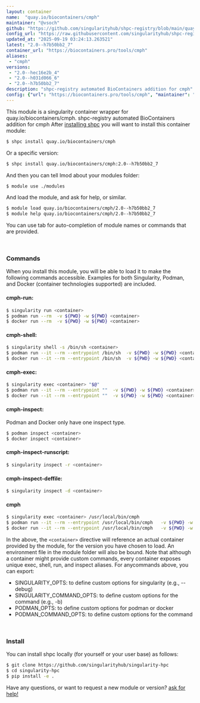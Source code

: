 ```yaml
---
layout: container
name:  "quay.io/biocontainers/cmph"
maintainer: "@vsoch"
github: "https://github.com/singularityhub/shpc-registry/blob/main/quay.io/biocontainers/cmph/container.yaml"
config_url: "https://raw.githubusercontent.com/singularityhub/shpc-registry/main/quay.io/biocontainers/cmph/container.yaml"
updated_at: "2025-09-19 03:24:13.263521"
latest: "2.0--h7b50bb2_7"
container_url: "https://biocontainers.pro/tools/cmph"
aliases:
 - "cmph"
versions:
 - "2.0--hec16e2b_4"
 - "2.0--h031d066_6"
 - "2.0--h7b50bb2_7"
description: "shpc-registry automated BioContainers addition for cmph"
config: {"url": "https://biocontainers.pro/tools/cmph", "maintainer": "@vsoch", "description": "shpc-registry automated BioContainers addition for cmph", "latest": {"2.0--h7b50bb2_7": "sha256:3e285789ac1c6e4522696b7517384639e20851f502ba3287af28a98401143389"}, "tags": {"2.0--hec16e2b_4": "sha256:27d98fd34f53a01049952c0f677cdd0132aa3915d7924673bb1533ce088a3f1b", "2.0--h031d066_6": "sha256:99507504300c0347b4e2647743e002c40a3464d5220e5c7f70c63a44379574da", "2.0--h7b50bb2_7": "sha256:3e285789ac1c6e4522696b7517384639e20851f502ba3287af28a98401143389"}, "docker": "quay.io/biocontainers/cmph", "aliases": {"cmph": "/usr/local/bin/cmph"}}
---
```


This module is a singularity container wrapper for quay.io/biocontainers/cmph.
shpc-registry automated BioContainers addition for cmph
After [installing shpc](#install) you will want to install this container module:


```bash
$ shpc install quay.io/biocontainers/cmph
```

Or a specific version:

```bash
$ shpc install quay.io/biocontainers/cmph:2.0--h7b50bb2_7
```

And then you can tell lmod about your modules folder:

```bash
$ module use ./modules
```

And load the module, and ask for help, or similar.

```bash
$ module load quay.io/biocontainers/cmph/2.0--h7b50bb2_7
$ module help quay.io/biocontainers/cmph/2.0--h7b50bb2_7
```

You can use tab for auto-completion of module names or commands that are provided.

<br>

### Commands

When you install this module, you will be able to load it to make the following commands accessible.
Examples for both Singularity, Podman, and Docker (container technologies supported) are included.

#### cmph-run:

```bash
$ singularity run <container>
$ podman run --rm  -v ${PWD} -w ${PWD} <container>
$ docker run --rm  -v ${PWD} -w ${PWD} <container>
```

#### cmph-shell:

```bash
$ singularity shell -s /bin/sh <container>
$ podman run --it --rm --entrypoint /bin/sh  -v ${PWD} -w ${PWD} <container>
$ docker run --it --rm --entrypoint /bin/sh  -v ${PWD} -w ${PWD} <container>
```

#### cmph-exec:

```bash
$ singularity exec <container> "$@"
$ podman run --it --rm --entrypoint ""  -v ${PWD} -w ${PWD} <container> "$@"
$ docker run --it --rm --entrypoint ""  -v ${PWD} -w ${PWD} <container> "$@"
```

#### cmph-inspect:

Podman and Docker only have one inspect type.

```bash
$ podman inspect <container>
$ docker inspect <container>
```

#### cmph-inspect-runscript:

```bash
$ singularity inspect -r <container>
```

#### cmph-inspect-deffile:

```bash
$ singularity inspect -d <container>
```


#### cmph

```bash
$ singularity exec <container> /usr/local/bin/cmph
$ podman run --it --rm --entrypoint /usr/local/bin/cmph   -v ${PWD} -w ${PWD} <container> -c " $@"
$ docker run --it --rm --entrypoint /usr/local/bin/cmph   -v ${PWD} -w ${PWD} <container> -c " $@"
```



In the above, the `<container>` directive will reference an actual container provided
by the module, for the version you have chosen to load. An environment file in the
module folder will also be bound. Note that although a container
might provide custom commands, every container exposes unique exec, shell, run, and
inspect aliases. For anycommands above, you can export:

 - SINGULARITY_OPTS: to define custom options for singularity (e.g., --debug)
 - SINGULARITY_COMMAND_OPTS: to define custom options for the command (e.g., -b)
 - PODMAN_OPTS: to define custom options for podman or docker
 - PODMAN_COMMAND_OPTS: to define custom options for the command

<br>

### Install

You can install shpc locally (for yourself or your user base) as follows:

```bash
$ git clone https://github.com/singularityhub/singularity-hpc
$ cd singularity-hpc
$ pip install -e .
```

Have any questions, or want to request a new module or version? [ask for help!](https://github.com/singularityhub/singularity-hpc/issues)